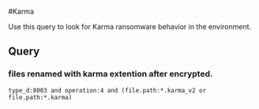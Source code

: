#Karma

Use this query to look for Karma ransomware behavior in the environment.

## Query

### files renamed with karma extention after encrypted.

```
type_d:8003 and operation:4 and (file.path:*.karma_v2 or file.path:*.karma)
```